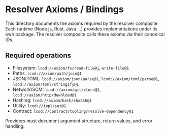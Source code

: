 # Resolver Axioms / Bindings

This directory documents the axioms required by the resolver composite. Each runtime (Node.js, Rust, Java …) provides implementations under its own package. The resolver composite calls these axioms via their canonical IDs.

## Required operations

- Filesystem: `lcod://axiom/fs/read-file@1`, `write-file@1`
- Paths: `lcod://axiom/path/join@1`
- JSON/TOML: `lcod://axiom/json/parse@1`, `lcod://axiom/toml/parse@1`, `lcod://axiom/toml/stringify@1`
- Network/SCM: `lcod://axiom/git/clone@1`, `lcod://axiom/http/download@1`
- Hashing: `lcod://axiom/hash/sha256@1`
- Utility: `lcod://impl/set@1`
- Contract: `lcod://contract/tooling/resolve-dependency@1`

Providers must document argument structure, return values, and error handling.
